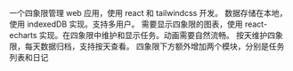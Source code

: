 一个四象限管理 web 应用，使用 react 和 tailwindcss 开发。
数据存储在本地，使用 indexedDB 实现。支持多用户。
需要显示四象限的图表，使用 react-echarts 实现。在四象限中维护和显示任务。动画需要自然流畅。
按天维护四象限，每天数据归档，支持按天查看。
四象限下方额外增加两个模块，分别是任务列表和日记 